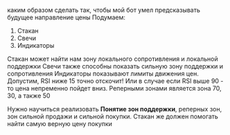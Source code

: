 каким образом сделать так, чтобы мой бот умел предсказывать будущее направление цены
Подумаем:

1.  Стакан
2. Свечи
3. Индикаторы 

Стакан может найти нам зону локального сопротивления и локальной поддержки
Свечи также способны показать сильную зону поддержки и сопротивления
Индикаторы показывают лимиты движения цен. Допустим, RSI ниже 15 точно отскочит! Или в случае если RSI выше 90 - то цена непременно пойдет вниз. Реперными зонами является зона 70, 30, а также 50 



Нужно научиться реализовать **Понятие зон поддержки**, реперных зон, зон сильной продажи и сильной покупки. 
Стакан же должен помогать найти самую верную цену покупки 

